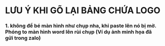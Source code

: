 # LƯU Ý KHI GÕ LẠI BẢNG CHỨA LOGO
### 1. không để bé màn hình như chụp nha, khi paste lên nó bị mờ. Phóng to màn hình word lên rùi chụp (Ví dụ ảnh minh họa đã gửi trong zalo)
